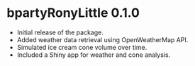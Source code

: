 # bpartyRonyLittle 0.1.0

* Initial release of the package.
* Added weather data retrieval using OpenWeatherMap API.
* Simulated ice cream cone volume over time.
* Included a Shiny app for weather and cone analysis.
